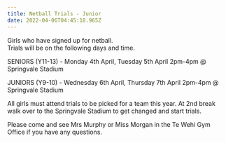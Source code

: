 ```yaml
---
title: Netball Trials - Junior
date: 2022-04-06T04:45:18.965Z
---
```

Girls who have signed up for netball.  
Trials will be on the following days and time.  

SENIORS (Y11-13) - Monday 4th April, Tuesday 5th April 2pm-4pm @ Springvale Stadium  

JUNIORS (Y9-10) - Wednesday 6th April, Thursday 7th April 2pm-4pm @ Springvale Stadium  

All girls must attend trials to be picked for a team this year. At 2nd break walk over to the Springvale Stadium to get changed and start trials.  

Please come and see Mrs Murphy or Miss Morgan in the Te Wehi Gym Office if you have any questions.
